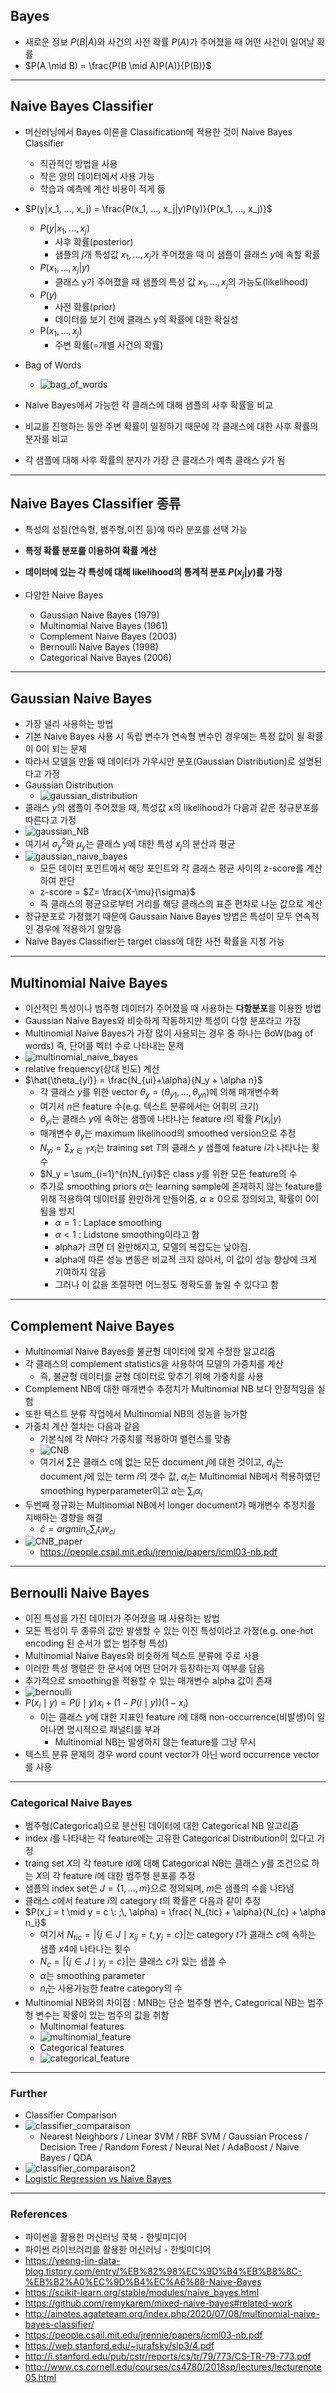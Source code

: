 
## Bayes 
  - 새로운 정보 $P(B|A)$와 사건의 사전 확률 $P(A)$가 주어졌을 때 어떤 사건이 일어날 확률
  - $P(A \mid B) = \frac{P(B \mid A)P(A)}{P(B)}$

---

## Naive Bayes Classifier
  - 머신러닝에서 Bayes 이론을 Classification에 적용한 것이 Naive Bayes Classifier
    - 직관적인 방법을 사용
    - 작은 양의 데이터에서 사용 가능
    - 학습과 예측에 계산 비용이 적게 듦
  - $P(y|x_1, ..., x_j) = \frac{P(x_1, ..., x_j|y)P(y)}{P(x_1, ..., x_j)}$
    - $P(y|x_1, ..., x_j)$
      - 사후 확률(posterior)
      - 샘플의 $j$개 특성값 $x_1, ..., x_j$가 주어졌을 때 이 샘플이 클래스 $y$에 속할 확률 
    - $P(x_1, ..., x_j|y)$
      - 클래스 y가 주어졌을 때 샘플의 특성 값 $x_1, ..., x_j$의 가능도(likelihood)
    - $P(y)$
      - 사전 확률(prior)
      - 데이터를 보기 전에 클래스 y의 확률에 대한 확실성
    - P($x_1, ..., x_j$)
      - 주변 확률(=개별 사건의 확률)
  - Bag of Words
    - ![bag_of_words](./bagofwords.jpeg)

  - Naive Bayes에서 가능한 각 클래스에 대해 샘플의 사후 확률을 비교 
  - 비교를 진행하는 동안 주변 확률이 일정하기 때문에 각 클래스에 대한 사후 확률의 분자를 비교
  - 각 샘플에 대해 사후 확률의 분자가 가장 큰 클래스가 예측 클래스 $\hat{y}$가 됨 


--- 


## Naive Bayes Classifier 종류
- 특성의 성질(연속형, 범주형,이진 등)에 따라 분포를 선택 가능
- **특정 확률 분포를 이용하여 확률 계산**
- **데이터에 있는 각 특성에 대해 likelihood의 통계적 분포 $P(x_{j}|y)$를 가정**

- 다양한 Naive Bayes 
  - Gaussian Naive Bayes (1979)
  - Multinomial Naive Bayes (1961)
  - Complement Naive Bayes (2003)
  - Bernoulli Naive Bayes (1998)
  - Categorical Naive Bayes (2006)


----


## Gaussian Naive Bayes
- 가장 널리 사용하는 방법
- 기본 Naive Bayes 사용 시 독립 변수가 연속형 변수인 경우에는 특정 값이 될 확률이 0이 되는 문제
- 따라서 모델을 만들 때 데이터가 가우시안 분포(Gaussian Distribution)로 설명된다고 가정
- Gaussian Distribution
  - ![gaussian_distribution](./gaussian_distribution.png)
- 클래스 $y$의 샘플이 주어졌을 때, 특성값 x의 likelihood가 다음과 같은 정규분포를 따른다고 가정
- ![gaussian_NB](https://latex.codecogs.com/png.image?\dpi{110}%20P(x_{j}%20\mid%20y)%20=%20\frac{1}{\sqrt{2%20\pi%20\sigma^{2}_{y}}}%20e^{-%20\frac{(x_{j}-\mu_{y})^{2}}{2%20\sigma^{2}_{y}}})
- 여기서 $\sigma_{y}^{2}$와 $\mu_{y}$는 클래스 y에 대한 특성 $x_j$의 분산과 평균
- ![gaussian_naive_bayes](./GNB.png)
  - 모든 데이터 포인트에서 해당 포인트와 각 클래스 평균 사이의 z-score를 계산하여 판단
  - z-score = $Z= \frac{X-\mu}{\sigma}$
  - 즉 클래스의 평균으로부터 거리를 해당 클래스의 표준 편차로 나눈 값으로 계산 
- 정규분포로 가정했기 때문에 Gaussain Naive Bayes 방법은 특성이 모두 연속적인 경우에 적용하기 알맞음 
- Naive Bayes Classifier는 target class에 대한 사전 확률을 지정 가능 


--- 


## Multinomial Naive Bayes
- 이산적인 특성이나 범주형 데이터가 주어졌을 때 사용하는 **다항분포**를 이용한 방법
- Gaussian Naive Bayes와 비슷하게 작동하지만 특성이 다항 분포라고 가정
- Multinomial Naive Bayes가 가장 많이 사용되는 경우 중 하나는 BoW(bag of words) 즉, 단어를 벡터 수로 나타내는 문제  
- ![multinomial_naive_bayes](./multinomial_distribution.png)
- relative frequency(상대 빈도) 계산 
- $\hat{\theta_{yi}} = \frac{N_{ui}+\alpha}{N_y + \alpha n}$
  - 각 클래스 $y$를 위한 vector $\theta_y = (\theta_{y1}, ..., \theta_{yn})$에 의해 매개변수화
  - 여기서 $n$은 feature 수(e.g. 텍스트 분류에서는 어휘의 크기)
  - $\theta_{yi}$는 클래스 $y$에 속하는 샘플에 나타나는 feature $i$의 확률 $P(x_i|y)$
  - 매개변수 $\theta_y$는 maximum likelihood의 smoothed version으로 추정
  - $N_{yi} = \sum_{x\in T}x_i$는 training set $T$의 클래스 $y$ 샘플에 feature $i$가 나타나는 횟수 
  - $N_y = \sum_{i=1}^{n}N_{yi}$은 class $y$를 위한 모든 feature의 수
  - 추가로 smoothing priors $\alpha$는 learning sample에 존재하지 않는 feature를 위해 적용하여 데이터를 완만하게 만들어줌, $\alpha \geq 0$으로 정의되고, 확률이 0이 됨을 방지
    - $\alpha = 1$ : Laplace smoothing
    - $\alpha < 1$ : Lidstone smoothing이라고 함
    - alpha가 크면 더 완만해지고, 모델의 복잡도는 낮아짐. 
    - alpha에 따른 성능 변동은 비교적 크지 않아서, 이 값이 성능 향상에 크게 기여하지 않음 
    - 그러나 이 값을 조절하면 어느정도 정확도를 높일 수 있다고 함 

---

## Complement Naive Bayes
- Multinomial Naive Bayes를 불균형 데이터에 맞게 수정한 알고리즘
- 각 클래스의 complement statistics을 사용하여 모델의 가중치를 계산
  - 즉, 불균형 데이터를 균형 데이터로 맞추기 위해 가중치를 사용 
- Complement NB에 대한 매개변수 추정치가 Multinomial NB 보다 안정적임을 실험
- 또한 텍스트 분류 작업에서 Multinomial NB의 성능을 능가함 
- 가중치 계산 절차는 다음과 같음 
  - 기본식에 각 $N$마다 가중치를 적용하여 밸런스를 맞춤
  - ![CNB](./CNB.png)
  - 여기서 $\sum$은 클래스 c에 없는 모든 document $j$에 대한 것이고, $d_{ij}$는 document $j$에 있는 term $i$의 갯수 값, $\alpha_i$는 Multinomial NB에서 적용하였던 smoothing hyperparameter이고 $\alpha$는 $\sum_{i}\alpha_i$ 
- 두번째 정규화는 Multinomial NB에서 longer document가 매개변수 추정치를 지배하는 경향을 해결
  - $\hat{c} = argmin_{c}\sum_{i}t_i w_{ci}$
- ![CNB_paper](./CNB_paper.png)
  - https://people.csail.mit.edu/jrennie/papers/icml03-nb.pdf

---


## Bernoulli Naive Bayes
- 이진 특성을 가진 데이터가 주어졌을 때 사용하는 방법
- 모든 특성이 두 종류의 값만 발생할 수 있는 이진 특성이라고 가정(e.g. one-hot encoding 된 순서가 없는 범주형 특성)
- Multinomial Naive Bayes와 비슷하게 텍스트 분류에 주로 사용
- 이러한 특성 행렬은 한 문서에 어떤 단어가 등장하는지 여부를 담음
- 추가적으로 smoothing을 적용할 수 있는 매개변수 alpha 값이 존재
- ![bernoulli](./Bernoulli.png)
- $P(x_i \mid y) = P(i \mid y) x_i + (1 - P(i \mid y)) (1 - x_i)$
  - 이는 클래스 $y$에 대한 지표인 feature $i$에 대해 non-occurrence(비발생)이 일어나면 명시적으로 패널티를 부과
    - Multinomial NB는 발생하지 않는 feature를 그냥 무시
- 텍스트 분류 문제의 경우 word count vector가 아닌 word occurrence vector를 사용


--- 


### Categorical Naive Bayes
- 범주형(Categorical)으로 분산된 데이터에 대한 Categorical NB 알고리즘  
- index $i$를 나타내는 각 feature에는 고유한 Categorical Distribution이 있다고 가정
- traing set $X$의 각 feature $i$d에 대해 Categorical NB는 클래스 $y$를 조건으로 하는 $X$의 각 feature $i$에 대한 범주형 분포를 추정 
- 샘플의 index set은 $J = \left\{ 1, ..., m\right\}$으로 정의되며, $m$은 샘플의 수를 나타냄 
- 클래스 $c$에서 feature $i$의 category $t$의 확률은 다음과 같이 추정 
- $P(x_i = t \mid y = c \: ;\, \alpha) = \frac{ N_{tic} + \alpha}{N_{c} + \alpha n_i}$
  - 여기서 $N_{tic} = |\left\{ j \in J \mid x_{ij} = t, y_j = c \right\}|$는 category $t$가 클래스 $c$에 속하는 샘플 $x4$에 나타나는 횟수 
  - $N_{c} = |\{ j \in J\mid y_j = c\}|$는 클래스 c가 있는 샘플 수
  - $\alpha$는 smoothing parameter
  - $n_i$는 사용가능한 featre category의 수
- Multinomial NB와의 차이점 : MNB는 단순 범주형 변수, Categorical NB는 범주형 변수는 확률이 있는 범주의 값을 취함 
  - Multinomial features
  - ![multinomial_feature](./multinomial_features.png)
  - Categorical features
  - ![categorical_feature](./categorical_feature.png)


---

### Further

- Classifier Comparison
- ![classifier_comparaison](./classifier_comparison.png)
  - Nearest Neighbors / Linear SVM / RBF SVM / Gaussian Process / Decision Tree / Random Forest / Neural Net / AdaBoost / Naive Bayes / QDA 
- ![classifier_comparaison2](./classifier_comparison2.png)
- [Logistic Regression vs Naive Bayes](https://www.educba.com/naive-bayes-vs-logistic-regression/)


---


### References
- 파이썬을 활용한 머신러닝 쿡북 - 한빛미디어
- 파이썬 라이브러리를 활용한 머신러닝 - 한빛미디어
- https://yeong-jin-data-blog.tistory.com/entry/%EB%82%98%EC%9D%B4%EB%B8%8C-%EB%B2%A0%EC%9D%B4%EC%A6%88-Naive-Bayes
- https://scikit-learn.org/stable/modules/naive_bayes.html
- https://github.com/remykarem/mixed-naive-bayes#related-work
- http://ainotes.agateteam.org/index.php/2020/07/08/multinomial-naive-bayes-classifier/
- https://people.csail.mit.edu/jrennie/papers/icml03-nb.pdf
- https://web.stanford.edu/~jurafsky/slp3/4.pdf
- http://i.stanford.edu/pub/cstr/reports/cs/tr/79/773/CS-TR-79-773.pdf
- http://www.cs.cornell.edu/courses/cs4780/2018sp/lectures/lecturenote05.html